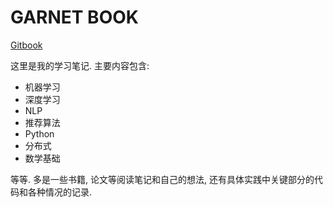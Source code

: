 # GARNET BOOK

[Gitbook](https://blessbingo.gitbook.io/garnet-tech/)

这里是我的学习笔记. 主要内容包含:

- 机器学习
- 深度学习
- NLP
- 推荐算法
- Python
- 分布式
- 数学基础

等等. 多是一些书籍, 论文等阅读笔记和自己的想法, 还有具体实践中关键部分的代码和各种情况的记录.

